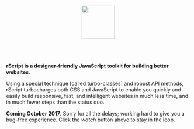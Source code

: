 
<p align="center" style="padding-bottom: 20px;"><a href="http://rscript.io" target="_blank"><img height="90" src="https://cdn.restive.io/img/logo_rscript_github.png"></a></p>
<p>&nbsp;</p>

**rScript is a designer-friendly JavaScript toolkit for building better websites**.

Using a special technique [called turbo-classes] and robust API methods, rScript turbocharges both CSS and JavaScript to enable you quickly and easily build responsive, fast, and intelligent websites in much less time, and in much fewer steps than the status quo.  

**Coming October 2017**. Sorry for all the delays; working hard to give you a bug-free experience. Click the *watch* button above to stay in the loop.
